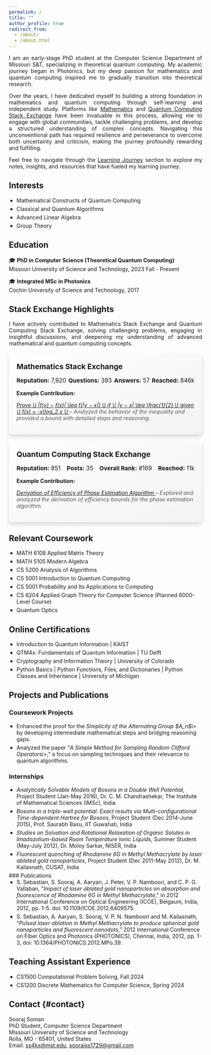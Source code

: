 ```yaml
---
permalink: /
title: ""
author_profile: true
redirect_from: 
  - /about/
  - /about.html
---
```


<style>
.text-block {
    text-indent: 0px;
    padding-top:0px;
    margin-top: 0px;
    margin-bottom: 0px;
    text-align: justify; /* Moved this from inline style */
}
</style>
    
<a name="about-me"></a>

<div class="text-block">
<p>I am an early-stage PhD student at the Computer Science Department of Missouri S&T, specializing in theoretical quantum computing. My academic journey began in Photonics, but my deep passion for mathematics and quantum computing inspired me to gradually transition into theoretical research.</p>

<p>Over the years, I have dedicated myself to building a strong foundation in mathematics and quantum computing through self-learning and independent study. Platforms like <a href="[ss4kx@mst.edu](https://math.stackexchange.com/users/223599/sooraj-soman?tab=profile)">Mathematics</a> and <a href="https://quantumcomputing.stackexchange.com/users/18369/sooraj-soman?tab=profile">Quantum Computing Stack Exchange</a> have been invaluable in this process, allowing me to engage with global communities, tackle challenging problems, and develop a structured understanding of complex concepts. Navigating this unconventional path has required resilience and perseverance to overcome both uncertainty and criticism, making the journey profoundly rewarding and fulfilling.</p>

<p>Feel free to navigate through the <a href="/learning/">Learning Journey</a> section to explore my notes, insights, and resources that have fueled my learning journey.</p>
</div>


<style>
.interests-list ul {
    list-style-type: square; /* Black square bullets */
    padding-left: 20px; /* Add spacing for bullets */
    margin: 0; /* Remove default margins */
}

.interests-list li {
    color: inherit; /* Inherit the text color from the page */
    font-family: inherit; /* Inherit the font family */
    font-size: inherit; /* Inherit the font size */
    line-height: inherit; /* Maintain the global line height */
    margin-bottom: 5px; /* Space between list items */}
</style>
## Interests

<div class="interests-list">
<ul>
    <li>Mathematical Constructs of Quantum Computing</li>
    <li>Classical and Quantum Algorithms</li>
    <li>Advanced Linear Algebra</li>
    <li>Group Theory</li>
</ul>
</div>

## Education

🎓 **PhD in Computer Science (Theoretical Quantum Computing)**  
Missouri University of Science and Technology, 2023 Fall - Present

🎓 **Integrated MSc in Photonics**  
Cochin University of Science and Technology, 2017

## Stack Exchange Highlights

<p style="text-align: justify;">I have actively contributed to Mathematics Stack Exchange and Quantum Computing Stack Exchange, solving challenging problems, engaging in insightful discussions, and deepening my understanding of advanced mathematical and quantum computing concepts.</p>

<!-- Mathematics Stack Exchange Card -->
<div style="background: linear-gradient(to bottom right, #ffffff, #f3f3f3); 
  border-radius: 8px; 
  box-shadow: 0px 6px 12px rgba(0, 0, 0, 0.15); 
  padding: 20px; 
  margin: 20px 0; 
  transition: box-shadow 0.3s ease-in-out;">
  <div style="margin-bottom: 15px;">
    <h3 style="margin: 0; font-size: 1.2rem; display: flex; align-items: center; gap: 8px;">
      Mathematics Stack Exchange
    </h3>
  </div>
  <!-- Stats at the Top -->
  <div style="display: flex; justify-content: space-between; margin-bottom: 10px; font-size: 0.95rem;">
    <div><strong>Reputation:</strong> 7,920</div>
    <div><strong>Questions:</strong> 393</div>
    <div><strong>Answers:</strong> 57</div>
    <div><strong>Reached:</strong> 846k</div>
  </div>
  <!-- Example Contribution -->
  <div style="margin-top: 15px;">
    <p style="font-weight: bold; margin-bottom: 5px;">Example Contribution:</p>
    <p style="font-style: italic; color: #555;">
      <a href="https://math.stackexchange.com/questions/4614700/prove-fy-%E2%88%92-fx-leq-fy-%E2%88%92-x-if-y-%E2%88%92-x-%E2%89%A4-1-2-given-fx-x-log-2-x">
        Prove \( |f(y) − f(x)| \leq f(|y − x|) \) if \( |y − x| \leq \frac{1}{2} \) given \( f(x) = -x\log_2 x \)
      </a>
      – Analyzed the behavior of the inequality and provided a bound with detailed steps and reasoning.
    </p>
  </div>
</div>

<!-- Quantum Computing Stack Exchange Card -->
<div style="background: linear-gradient(to bottom right, #ffffff, #f3f3f3); 
  border-radius: 8px; 
  box-shadow: 0px 6px 12px rgba(0, 0, 0, 0.15); 
  padding: 20px; 
  margin: 20px 0; 
  transition: box-shadow 0.3s ease-in-out;">
  <div style="margin-bottom: 15px;">
    <h3 style="margin: 0; font-size: 1.2rem; display: flex; align-items: center; gap: 8px;">
      Quantum Computing Stack Exchange
    </h3>
  </div>
  <!-- Stats at the Top -->
  <div style="display: flex; justify-content: space-between; margin-bottom: 10px; font-size: 0.95rem;">
    <div><strong>Reputation:</strong> 851</div>
    <div><strong>Posts:</strong> 35</div>
    <div><strong>Overall Rank:</strong> #169</div>
    <div><strong>Reached:</strong> 11k</div>
  </div>
  <!-- Example Contribution -->
  <div style="margin-top: 15px;">
    <p style="font-weight: bold; margin-bottom: 5px;">Example Contribution:</p>
    <p style="font-style: italic; color: #555;">
      <a href="https://quantumcomputing.stackexchange.com/questions/22032/derivation-of-efficiency-of-phase-estimation-algorithm">
        Derivation of Efficiency of Phase Estimation Algorithm
      </a>
      – Explored and analyzed the derivation of efficiency bounds for the phase estimation algorithm.
    </p>
  </div>
</div>


<style>
.cors ul {
    list-style-type: square; /* Black square bullets */
    padding-left: 20px; /* Add spacing for bullets */
    margin: 0; /* Remove default margins */
}

.cors li {
    color: inherit; /* Inherit the text color from the page */
    font-family: inherit; /* Inherit the font family */
    font-size: inherit; /* Inherit the font size */
    line-height: inherit; /* Maintain the global line height */
    margin-bottom: 5px; /* Space between list items */}
</style>
## Relevant Coursework

<div class="cors">
<ul>
    <li>MATH 6108 Applied Matrix Theory</li>
    <li>MATH 5105 Modern Algebra</li>
    <li>CS 5200 Analysis of Algorithms</li>
    <li>CS 5001 Introduction to Quantum Computing</li>
    <li>CS 5001 Probability and Its Applications to Computing</li>
    <li>CS 6204 Applied Graph Theory for Computer Science (Planned 6000-Level Course)</li>
    <li>Quantum Optics</li>
</ul>
</div>


<style>
.onln ul {
    list-style-type: square; /* Black square bullets */
    padding-left: 20px; /* Add spacing for bullets */
    margin: 0; /* Remove default margins */
}
.onln li {
    color: inherit; /* Inherit the text color from the page */
    font-family: inherit; /* Inherit the font family */
    font-size: inherit; /* Inherit the font size */
    line-height: inherit; /* Maintain the global line height */
    margin-bottom: 5px; /* Space between list items */}
</style>
## Online Certifications
<div class="onln">
<ul>
    <li>Introduction to Quantum Information | KAIST</li>
    <li>QTM4x: Fundamentals of Quantum Information | TU Delft</li>
    <li>Cryptography and Information Theory | University of Colorado</li>
    <li>Python Basics | Python Functions, Files, and Dictionaries | Python Classes and Inheritance | University of Michigan</li>
</ul>
</div>

<style>
.c-proj ul,.intern ul,.publ ul {
    list-style-type: square; /* Black square bullets */
    padding-left: 20px; /* Add spacing for bullets */
    margin: 0; /* Remove default margins */
}
.c-proj li,.intern li,.publ li {
    color: inherit; /* Inherit the text color from the page */
    font-family: inherit; /* Inherit the font family */
    font-size: inherit; /* Inherit the font size */
    line-height: inherit; /* Maintain the global line height */
    margin-bottom: 5px; /* Space between list items */}
</style>

## Projects and Publications

### Coursework Projects
<div class="c-proj">
<ul>
    <li>Enhanced the proof for the <i>Simplicity of the Alternating Group $A_n$</i>i> by developing intermediate mathematical steps and bridging reasoning gaps.</li>
    <li>Analyzed the paper “<i>A Simple Method for Sampling Random Clifford Operators</i>i>,” a focus on sampling techniques and their relevance to quantum algorithms.</li>
</ul>
</div>

### Internships
<div class="intern">
<ul>
    <li><i>Analytically Solvable Models of Bosons in a Double Well Potential</i>, Project Student (Jan-May 2016), Dr. C. M. Chandrashekar, The Institute of Mathematical Sciences (IMSc), India</li>
    <li><i>Bosons in a triple-well potential: Exact results via Multi-configurational Time-dependent Hartree for Bosons</i>, Project Student (Dec 2014-June 2015), Prof. Saurabh Basu, IIT Guwahati, India</li>
    <li><i>Studies on Solvation and Rotational Relaxation of Organic Solutes in Imadazolium-based Room Temperature Ionic Liquids</i>, Summer Student (May-July 2012), Dr. Moloy Sarkar, NISER, India</li>
    <li><i>Fluorescent quenching of Rhodamine 6G in Methyl Methacrylate by laser ablated gold nanoparticles</i>, Project Student (Dec 2011-May 2012), Dr. M. Kailasnath, CUSAT, India</li>
</ul>
</div>
### Publications
<div class="publ">
<ul>
    <li>S. Sebastian, S. Sooraj, A. Aaryan, J. Peter, V. P. Namboori, and C. P. G. Vallaban, "<i>Impact of laser ablated gold nanoparticles on absorption and fluorescence of Rhodamine 6G in Methyl Methacrylate</i>," in 2012 International Conference on Optical Engineering (ICOE), Belgaum, India, 2012, pp. 1-5. doi: 10.1109/ICOE.2012.6409575.</li>
    <li>S. Sebastian, A. Aaryan, S. Sooraj, V. P. N. Namboori and M. Kailasnath, “<i>Pulsed laser ablation in Methyl Methacrylate to produce spherical gold nanoparticles and fluorescent nanodots</i>,” 2012 International Conference on Fiber Optics and Photonics (PHOTONICS), Chennai, India, 2012, pp. 1-3, doi: 10.1364/PHOTONICS.2012.MPo.39.</li>
</ul>
</div>

<style>
.teach ul {
    list-style-type: square; /* Black square bullets */
    padding-left: 20px; /* Add spacing for bullets */
    margin: 0; /* Remove default margins */
}

.teach li {
    color: inherit; /* Inherit the text color from the page */
    font-family: inherit; /* Inherit the font family */
    font-size: inherit; /* Inherit the font size */
    line-height: inherit; /* Maintain the global line height */
    margin-bottom: 5px; /* Space between list items */}
</style>
## Teaching Assistant Experience
<div class="teach">
<ul>
    <li>CS1500 Computational Problem Solving, Fall 2024</li>
    <li>CS1200 Discrete Mathematics for Computer Science, Spring 2024</li>
</ul>
</div>

## Contact {#contact}

<div style="font-size: 14px;">
Sooraj Soman<br>
PhD Student, Computer Science Department<br>
Missouri University of Science and Technology<br>  
Rolla, MO - 65401, United States<br>  
Email: <a href="ss4kx@mst.edu">ss4kx@mst.edu</a>, <a href="soorajss1729@gmail.com">soorajss1729@gmail.com</a> <br>
</div>

<!-- [soorajss1729@gmail.com](soorajss1729@gmail.com) -->
